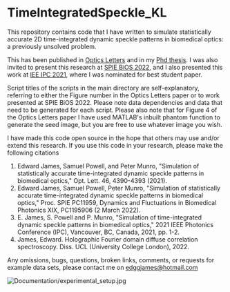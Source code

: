 # TimeIntegratedSpeckle_KL

This repository contains code that I have written to simulate statistically accurate 2D time-integrated dynamic speckle patterns in biomedical optics: a previously unsolved problem. 

This has been published in [Optics Letters](https://opg.optica.org/ol/abstract.cfm?uri=ol-46-17-4390) and in my [Phd thesis](https://discovery.ucl.ac.uk/id/eprint/10149090/). I was also invited to present this research at [SPIE BiOS 2022](https://www.spiedigitallibrary.org/conference-proceedings-of-spie/PC11959/2603939/Simulation-of-statistically-accurate-time-integrated-dynamic-speckle-patterns-in/10.1117/12.2603939.full), and I also presented this work at [IEE IPC 2021](https://ieeexplore.ieee.org/abstract/document/9592981), where I was nominated for best student paper.

Script titles of the scripts in the main directory are self-explanatory, referring to either the Figure number in the Optics Letters paper or to work presented at SPIE BiOS 2022. Please note data dependencies and data that need to be generated for each script. Please also note that for Figure 4 of the Optics Letters paper I have used MATLAB's inbuilt phantom function to generate the seed image, but you are free to use whatever image you wish. 

I have made this code open source in the hope that others may use and/or extend this research. If you use this code in your research, please make the following citations

1. Edward James, Samuel Powell, and Peter Munro, "Simulation of statistically accurate time-integrated dynamic speckle patterns in biomedical optics," Opt. Lett. 46, 4390-4393 (2021).
2. Edward James, Samuel Powell, Peter Munro, "Simulation of statistically accurate time-integrated dynamic speckle patterns in biomedical optics," Proc. SPIE PC11959, Dynamics and Fluctuations in Biomedical Photonics XIX, PC1195906 (2 March 2022).
3. E. James, S. Powell and P. Munro, "Simulation of time-integrated dynamic speckle patterns in biomedical optics," 2021 IEEE Photonics Conference (IPC), Vancouver, BC, Canada, 2021, pp. 1-2.
4. James, Edward. Holographic Fourier domain diffuse correlation spectroscopy. Diss. UCL (University College London), 2022.

Any omissions, bugs, questions, broken links, comments, or requests for example data sets, please contact me on <edggjames@hotmail.com>

![Documentation/experimental_setup.jpg
](https://github.com/edggjames/AngularOpticalMemory/blob/main/Documentation/experimental_setup.jpg)
